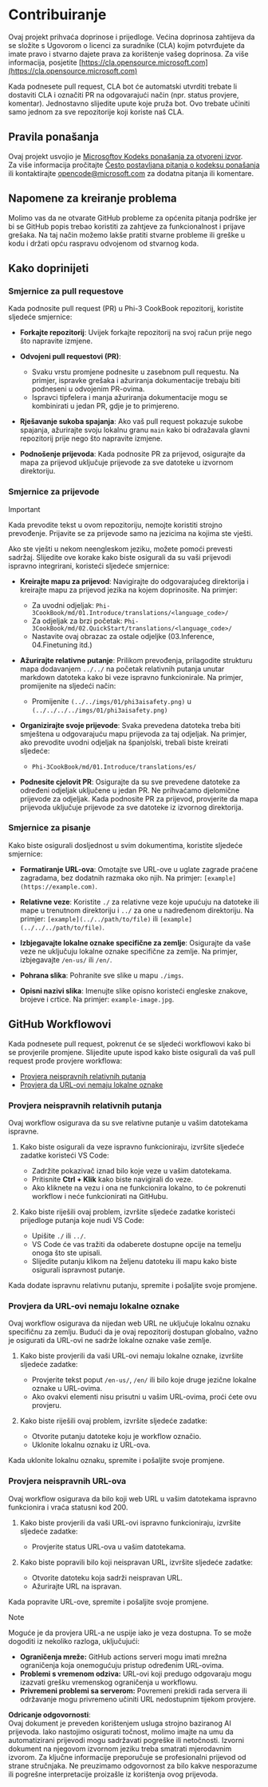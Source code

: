 # Contribuiranje

Ovaj projekt prihvaća doprinose i prijedloge. Većina doprinosa zahtijeva da se složite s Ugovorom o licenci za suradnike (CLA) kojim potvrđujete da imate pravo i stvarno dajete prava za korištenje vašeg doprinosa. Za više informacija, posjetite [https://cla.opensource.microsoft.com](https://cla.opensource.microsoft.com)

Kada podnesete pull request, CLA bot će automatski utvrditi trebate li dostaviti CLA i označiti PR na odgovarajući način (npr. status provjere, komentar). Jednostavno slijedite upute koje pruža bot. Ovo trebate učiniti samo jednom za sve repozitorije koji koriste naš CLA.

## Pravila ponašanja

Ovaj projekt usvojio je [Microsoftov Kodeks ponašanja za otvoreni izvor](https://opensource.microsoft.com/codeofconduct/).  
Za više informacija pročitajte [Često postavljana pitanja o kodeksu ponašanja](https://opensource.microsoft.com/codeofconduct/faq/) ili kontaktirajte [opencode@microsoft.com](mailto:opencode@microsoft.com) za dodatna pitanja ili komentare.

## Napomene za kreiranje problema

Molimo vas da ne otvarate GitHub probleme za općenita pitanja podrške jer bi se GitHub popis trebao koristiti za zahtjeve za funkcionalnost i prijave grešaka. Na taj način možemo lakše pratiti stvarne probleme ili greške u kodu i držati opću raspravu odvojenom od stvarnog koda.

## Kako doprinijeti

### Smjernice za pull requestove

Kada podnosite pull request (PR) u Phi-3 CookBook repozitorij, koristite sljedeće smjernice:

- **Forkajte repozitorij**: Uvijek forkajte repozitorij na svoj račun prije nego što napravite izmjene.

- **Odvojeni pull requestovi (PR)**:
  - Svaku vrstu promjene podnesite u zasebnom pull requestu. Na primjer, ispravke grešaka i ažuriranja dokumentacije trebaju biti podneseni u odvojenim PR-ovima.
  - Ispravci tipfelera i manja ažuriranja dokumentacije mogu se kombinirati u jedan PR, gdje je to primjereno.

- **Rješavanje sukoba spajanja**: Ako vaš pull request pokazuje sukobe spajanja, ažurirajte svoju lokalnu granu `main` kako bi odražavala glavni repozitorij prije nego što napravite izmjene.

- **Podnošenje prijevoda**: Kada podnosite PR za prijevod, osigurajte da mapa za prijevod uključuje prijevode za sve datoteke u izvornom direktoriju.

### Smjernice za prijevode

> [!IMPORTANT]
>
> Kada prevodite tekst u ovom repozitoriju, nemojte koristiti strojno prevođenje. Prijavite se za prijevode samo na jezicima na kojima ste vješti.

Ako ste vješti u nekom neengleskom jeziku, možete pomoći prevesti sadržaj. Slijedite ove korake kako biste osigurali da su vaši prijevodi ispravno integrirani, koristeći sljedeće smjernice:

- **Kreirajte mapu za prijevod**: Navigirajte do odgovarajućeg direktorija i kreirajte mapu za prijevod jezika na kojem doprinosite. Na primjer:
  - Za uvodni odjeljak: `Phi-3CookBook/md/01.Introduce/translations/<language_code>/`
  - Za odjeljak za brzi početak: `Phi-3CookBook/md/02.QuickStart/translations/<language_code>/`
  - Nastavite ovaj obrazac za ostale odjeljke (03.Inference, 04.Finetuning itd.)

- **Ažurirajte relativne putanje**: Prilikom prevođenja, prilagodite strukturu mapa dodavanjem `../../` na početak relativnih putanja unutar markdown datoteka kako bi veze ispravno funkcionirale. Na primjer, promijenite na sljedeći način:
  - Promijenite `(../../imgs/01/phi3aisafety.png)` u `(../../../../imgs/01/phi3aisafety.png)`

- **Organizirajte svoje prijevode**: Svaka prevedena datoteka treba biti smještena u odgovarajuću mapu prijevoda za taj odjeljak. Na primjer, ako prevodite uvodni odjeljak na španjolski, trebali biste kreirati sljedeće:
  - `Phi-3CookBook/md/01.Introduce/translations/es/`

- **Podnesite cjelovit PR**: Osigurajte da su sve prevedene datoteke za određeni odjeljak uključene u jedan PR. Ne prihvaćamo djelomične prijevode za odjeljak. Kada podnosite PR za prijevod, provjerite da mapa prijevoda uključuje prijevode za sve datoteke iz izvornog direktorija.

### Smjernice za pisanje

Kako biste osigurali dosljednost u svim dokumentima, koristite sljedeće smjernice:

- **Formatiranje URL-ova**: Omotajte sve URL-ove u uglate zagrade praćene zagradama, bez dodatnih razmaka oko njih. Na primjer: `[example](https://example.com)`.

- **Relativne veze**: Koristite `./` za relativne veze koje upućuju na datoteke ili mape u trenutnom direktoriju i `../` za one u nadređenom direktoriju. Na primjer: `[example](../../path/to/file)` ili `[example](../../../path/to/file)`.

- **Izbjegavajte lokalne oznake specifične za zemlje**: Osigurajte da vaše veze ne uključuju lokalne oznake specifične za zemlje. Na primjer, izbjegavajte `/en-us/` ili `/en/`.

- **Pohrana slika**: Pohranite sve slike u mapu `./imgs`.

- **Opisni nazivi slika**: Imenujte slike opisno koristeći engleske znakove, brojeve i crtice. Na primjer: `example-image.jpg`.

## GitHub Workflowovi

Kada podnesete pull request, pokrenut će se sljedeći workflowovi kako bi se provjerile promjene. Slijedite upute ispod kako biste osigurali da vaš pull request prođe provjere workflowa:

- [Provjera neispravnih relativnih putanja](../..)
- [Provjera da URL-ovi nemaju lokalne oznake](../..)

### Provjera neispravnih relativnih putanja

Ovaj workflow osigurava da su sve relativne putanje u vašim datotekama ispravne.

1. Kako biste osigurali da veze ispravno funkcioniraju, izvršite sljedeće zadatke koristeći VS Code:
    - Zadržite pokazivač iznad bilo koje veze u vašim datotekama.
    - Pritisnite **Ctrl + Klik** kako biste navigirali do veze.
    - Ako kliknete na vezu i ona ne funkcionira lokalno, to će pokrenuti workflow i neće funkcionirati na GitHubu.

1. Kako biste riješili ovaj problem, izvršite sljedeće zadatke koristeći prijedloge putanja koje nudi VS Code:
    - Upišite `./` ili `../`.
    - VS Code će vas tražiti da odaberete dostupne opcije na temelju onoga što ste upisali.
    - Slijedite putanju klikom na željenu datoteku ili mapu kako biste osigurali ispravnost putanje.

Kada dodate ispravnu relativnu putanju, spremite i pošaljite svoje promjene.

### Provjera da URL-ovi nemaju lokalne oznake

Ovaj workflow osigurava da nijedan web URL ne uključuje lokalnu oznaku specifičnu za zemlju. Budući da je ovaj repozitorij dostupan globalno, važno je osigurati da URL-ovi ne sadrže lokalne oznake vaše zemlje.

1. Kako biste provjerili da vaši URL-ovi nemaju lokalne oznake, izvršite sljedeće zadatke:

    - Provjerite tekst poput `/en-us/`, `/en/` ili bilo koje druge jezične lokalne oznake u URL-ovima.
    - Ako ovakvi elementi nisu prisutni u vašim URL-ovima, proći ćete ovu provjeru.

1. Kako biste riješili ovaj problem, izvršite sljedeće zadatke:
    - Otvorite putanju datoteke koju je workflow označio.
    - Uklonite lokalnu oznaku iz URL-ova.

Kada uklonite lokalnu oznaku, spremite i pošaljite svoje promjene.

### Provjera neispravnih URL-ova

Ovaj workflow osigurava da bilo koji web URL u vašim datotekama ispravno funkcionira i vraća statusni kod 200.

1. Kako biste provjerili da vaši URL-ovi ispravno funkcioniraju, izvršite sljedeće zadatke:
    - Provjerite status URL-ova u vašim datotekama.

2. Kako biste popravili bilo koji neispravan URL, izvršite sljedeće zadatke:
    - Otvorite datoteku koja sadrži neispravan URL.
    - Ažurirajte URL na ispravan.

Kada popravite URL-ove, spremite i pošaljite svoje promjene.

> [!NOTE]
>
> Moguće je da provjera URL-a ne uspije iako je veza dostupna. To se može dogoditi iz nekoliko razloga, uključujući:
>
> - **Ograničenja mreže:** GitHub actions serveri mogu imati mrežna ograničenja koja onemogućuju pristup određenim URL-ovima.
> - **Problemi s vremenom odziva:** URL-ovi koji predugo odgovaraju mogu izazvati grešku vremenskog ograničenja u workflowu.
> - **Privremeni problemi sa serverom:** Povremeni prekidi rada servera ili održavanje mogu privremeno učiniti URL nedostupnim tijekom provjere.

**Odricanje odgovornosti**:  
Ovaj dokument je preveden korištenjem usluga strojno baziranog AI prijevoda. Iako nastojimo osigurati točnost, molimo imajte na umu da automatizirani prijevodi mogu sadržavati pogreške ili netočnosti. Izvorni dokument na njegovom izvornom jeziku treba smatrati mjerodavnim izvorom. Za ključne informacije preporučuje se profesionalni prijevod od strane stručnjaka. Ne preuzimamo odgovornost za bilo kakve nesporazume ili pogrešne interpretacije proizašle iz korištenja ovog prijevoda.